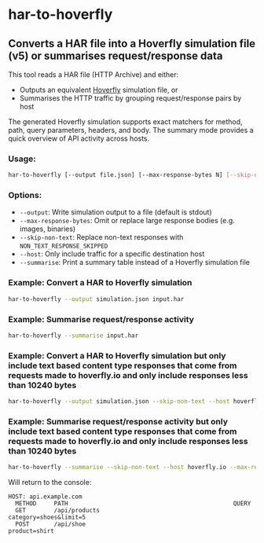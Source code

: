 # har-to-hoverfly
## Converts a HAR file into a Hoverfly simulation file (v5) or summarises request/response data

This tool reads a HAR file (HTTP Archive) and either:
- Outputs an equivalent [Hoverfly](https://hoverfly.io) simulation file, or
- Summarises the HTTP traffic by grouping request/response pairs by host

The generated Hoverfly simulation supports exact matchers for method, path, query parameters, headers, and body. The summary mode provides a quick overview of API activity across hosts.

### Usage:
```bash
har-to-hoverfly [--output file.json] [--max-response-bytes N] [--skip-non-text] [--host hostname] [--summarise] <input.har>
```

### Options:
- `--output`: Write simulation output to a file (default is stdout)
- `--max-response-bytes`: Omit or replace large response bodies (e.g. images, binaries)
- `--skip-non-text`: Replace non-text responses with `NON_TEXT_RESPONSE_SKIPPED`
- `--host`: Only include traffic for a specific destination host
- `--summarise`: Print a summary table instead of a Hoverfly simulation file

### Example: Convert a HAR to Hoverfly simulation
```bash
har-to-hoverfly --output simulation.json input.har
```

### Example: Summarise request/response activity
```bash
har-to-hoverfly --summarise input.har
```

### Example: Convert a HAR to Hoverfly simulation but only include text based content type responses that come from requests made to hoverfly.io and only include responses less than 10240 bytes
```bash
har-to-hoverfly --output simulation.json --skip-non-text --host hoverfly.io --max-response-bytes 10240 input.har
```

### Example: Summarise request/response activity but only include text based content type responses that come from requests made to hoverfly.io and only include responses less than 10240 bytes
```bash
har-to-hoverfly --summarise --skip-non-text --host hoverfly.io --max-response-bytes 10240 input.har
```


Will return to the console:

```
HOST: api.example.com
  METHOD     PATH                                               QUERY                                            
  GET        /api/products                                      category=shoes&limit=5                          
  POST       /api/shoe                                          product=shirt                                   
```


